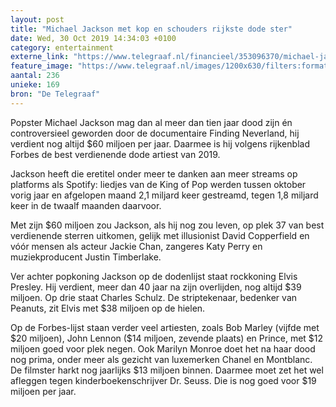 ```yaml
---
layout: post
title: "Michael Jackson met kop en schouders rijkste dode ster"
date: Wed, 30 Oct 2019 14:34:03 +0100
category: entertainment
externe_link: "https://www.telegraaf.nl/financieel/353096370/michael-jackson-met-kop-en-schouders-rijkste-dode-ster"
feature_image: "https://www.telegraaf.nl/images/1200x630/filters:format(jpeg):quality(80)/cdn-kiosk-api.telegraaf.nl/f03011e6-fb19-11e9-88fb-0217670beecd.jpg"
aantal: 236
unieke: 169
bron: "De Telegraaf"
---
```


<p class="intro">Popster Michael Jackson mag dan al meer dan tien jaar dood zijn én controversieel geworden door de documentaire Finding Neverland, hij verdient nog altijd $60 miljoen per jaar. Daarmee is hij volgens rijkenblad Forbes de best verdienende dode artiest van 2019.</p> <p>Jackson heeft die eretitel onder meer te danken aan meer streams op platforms als Spotify: liedjes van de King of Pop werden tussen oktober vorig jaar en afgelopen maand 2,1 miljard keer gestreamd, tegen 1,8 miljard keer in de twaalf maanden daarvoor.</p><p>Met zijn $60 miljoen zou Jackson, als hij nog zou leven, op plek 37 van best verdienende sterren uitkomen, gelijk met illusionist David Copperfield en vóór mensen als acteur Jackie Chan, zangeres Katy Perry en muziekproducent Justin Timberlake.</p><p>Ver achter popkoning Jackson op de dodenlijst staat rockkoning Elvis Presley. Hij verdient, meer dan 40 jaar na zijn overlijden, nog altijd $39 miljoen. Op drie staat Charles Schulz. De striptekenaar, bedenker van Peanuts, zit Elvis met $38 miljoen op de hielen.</p><p>Op de Forbes-lijst staan verder veel artiesten, zoals Bob Marley (vijfde met $20 miljoen), John Lennon ($14 miljoen, zevende plaats) en Prince, met $12 miljoen goed voor plek negen. Ook Marilyn Monroe doet het na haar dood nog prima, onder meer als gezicht van luxemerken Chanel en Montblanc. De filmster harkt nog jaarlijks $13 miljoen binnen. Daarmee moet zet het wel afleggen tegen kinderboekenschrijver Dr. Seuss. Die is nog goed voor $19 miljoen per jaar.</p>
